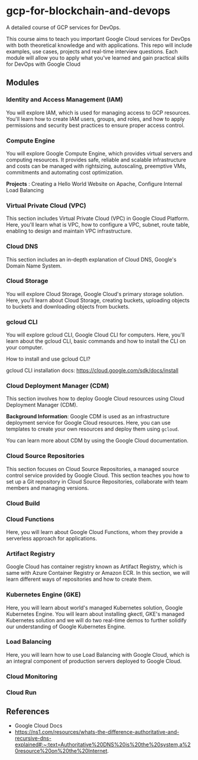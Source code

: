 # gcp-for-blockchain-and-devops

A detailed course of GCP services for DevOps.

This course aims to teach you important Google Cloud services for DevOps with both theoretical knowledge and with applications. This repo will include examples, use cases, projects and real-time interview questions. Each module will allow you to apply what you've learned and gain practical skills for DevOps with Google Cloud

## Modules

### Identity and Access Management (IAM)

You will explore IAM, which is used for managing access to GCP resources. You'll learn how to create IAM users, groups, and roles, and how to apply permissions and security best practices to ensure proper access control.

### Compute Engine

You will explore Google Compute Engine, which provides virtual servers and computing resources. It provides safe, reliable and scalable infrastructure and costs can be managed with rightsizing, autoscaling, preemptive VMs, commitments and automating cost optimization.

**Projects** : Creating a Hello World Website on Apache, Configure Internal Load Balancing

### Virtual Private Cloud (VPC)

This section includes Virtual Private Cloud (VPC) in Google Cloud Platform. Here, you'll learn what is VPC, how to configure a VPC, subnet, route table, enabling to design and maintain VPC infrastructure.

### Cloud DNS

This section includes an in-depth explanation of Cloud DNS, Google's Domain Name System.

### Cloud Storage

You will explore Cloud Storage, Google Cloud's primary storage solution. Here, you'll learn about Cloud Storage, creating buckets, uploading objects to buckets and downloading objects from buckets. 

### gcloud CLI

You will explore gcloud CLI, Google Cloud CLI for computers. Here, you'll learn about the gcloud CLI, basic commands and how to install the CLI on your computer. 

How to install and use gcloud CLI?

gcloud CLI installation docs: https://cloud.google.com/sdk/docs/install

### Cloud Deployment Manager (CDM)

This section involves how to deploy Google Cloud resources using Cloud Deployment Manager (CDM).

**Background Information**: Google CDM is used as an infrastructure deployment service for Google Cloud resources. Here, you can use templates to create your own resources and deploy them using `gcloud`.

You can learn more about CDM by using the Google Cloud documentation.

### Cloud Source Repositories

This section focuses on Cloud Source Repositories, a managed source control service provided by Google Cloud. This section teaches you how to set up a Git repository in Cloud Source Repositories, collaborate with team members and managing versions.

### Cloud Build

### Cloud Functions

Here, you will learn about Google Cloud Functions, whom they provide a serverless approach for applications.

### Artifact Registry

Google Cloud has container registry known as Artifact Registry, which is same with Azure Container Registry or Amazon ECR. In this section, we will learn different ways of repositories and how to create them.

### Kubernetes Engine (GKE)

Here, you will learn about world's managed Kubernetes solution, Google Kubernetes Engine. You will learn about installing gkectl, GKE's managed Kubernetes solution and we will do two real-time demos to further solidify our understanding of Google Kubernetes Engine.

### Load Balancing

Here, you will learn how to use Load Balancing with Google Cloud, which is an integral component of production servers deployed to Google Cloud.

### Cloud Monitoring

### Cloud Run

## References

- Google Cloud Docs
- <https://ns1.com/resources/whats-the-difference-authoritative-and-recursive-dns-explained#:~:text=Authoritative%20DNS%20is%20the%20system,a%20resource%20on%20the%20Internet>.